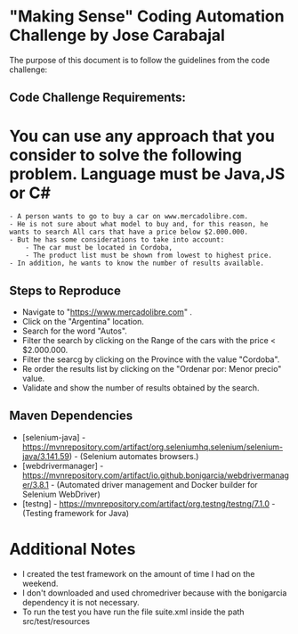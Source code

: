 # "Making Sense" Coding Automation Challenge by Jose Carabajal
The purpose of this document is to follow the guidelines from the code challenge:


## Code Challenge Requirements:
# You can use any approach that you consider to solve the following problem. Language must be Java,JS or C#

	- A person wants to go to buy a car on www.mercadolibre.com.
	- He is not sure about what model to buy and, for this reason, he wants to search All cars that have a price below $2.000.000.  
	- But he has some considerations to take into account: 
		- The car must be located in Cordoba,
		- The product list must be shown from lowest to highest price. 
	- In addition, he wants to know the number of results available.


## Steps to Reproduce
- Navigate to "https://www.mercadolibre.com" .
- Click on the "Argentina" location.
- Search for the word "Autos".
- Filter the search by clicking on the Range of the cars with the price < $2.000.000.
- Filter the searcg by clicking on the Province with the value "Cordoba".
- Re order the results list by clicking on the "Ordenar por: Menor precio" value.
- Validate and show the number of results obtained by the search.


## Maven Dependencies
- [selenium-java] - https://mvnrepository.com/artifact/org.seleniumhq.selenium/selenium-java/3.141.59) - (Selenium automates browsers.)
- [webdrivermanager] - https://mvnrepository.com/artifact/io.github.bonigarcia/webdrivermanager/3.8.1 -  (Automated driver management and Docker builder for Selenium WebDriver)
- [testng] -  https://mvnrepository.com/artifact/org.testng/testng/7.1.0 - (Testing framework for Java)

 

# Additional Notes
- I created the test framework on the amount of time I had on the weekend.
- I don't downloaded and used chromedriver because with the bonigarcia dependency it is not necessary.
- To run the test you have run the file suite.xml inside the path src/test/resources

